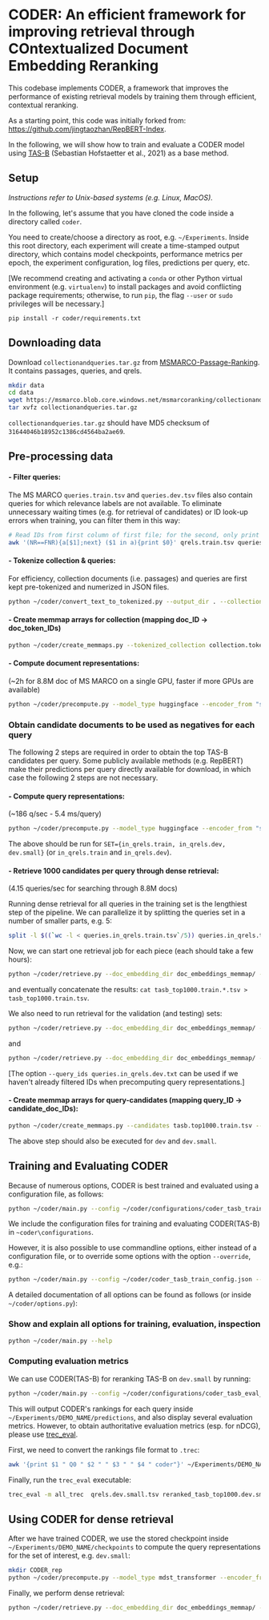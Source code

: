 # CODER: An efficient framework for improving retrieval through COntextualized Document Embedding Reranking

This codebase implements CODER, a framework that improves the performance of existing retrieval models by training them through efficient, contextual reranking.

As a starting point, this code was initially forked from: https://github.com/jingtaozhan/RepBERT-Index.

In the following, we will show how to train and evaluate a CODER model using [TAS-B](https://dl.acm.org/doi/10.1145/3404835.3462891)  (Sebastian Hofstaetter et al., 2021) as a base method.

## Setup

_Instructions refer to Unix-based systems (e.g. Linux, MacOS)._

In the following, let's assume that you have cloned the code inside a directory called `coder`.

You need to create/choose a directory as root, e.g. `~/Experiments`. Inside this root directory, each experiment will create a time-stamped output directory, which contains
model checkpoints, performance metrics per epoch, the experiment configuration, log files, predictions per query, etc.

[We recommend creating and activating a `conda` or other Python virtual environment (e.g. `virtualenv`) to 
install packages and avoid conflicting package requirements; otherwise, to run `pip`, the flag `--user` or `sudo` privileges will be necessary.]

`pip install -r coder/requirements.txt`


## Downloading data

Download `collectionandqueries.tar.gz` from [MSMARCO-Passage-Ranking](https://github.com/microsoft/MSMARCO-Passage-Ranking). It contains passages, queries, and qrels.

```bash
mkdir data
cd data
wget https://msmarco.blob.core.windows.net/msmarcoranking/collectionandqueries.tar.gz
tar xvfz collectionandqueries.tar.gz
```

`collectionandqueries.tar.gz` should have MD5 checksum of `31644046b18952c1386cd4564ba2ae69`.

## Pre-processing data

#### - Filter queries:
The MS MARCO `queries.train.tsv` and `queries.dev.tsv` files also contain queries for which relevance labels are not available.
To eliminate unnecessary waiting times (e.g. for retrieval of candidates) or ID look-up errors when training, you can filter
them in this way:

```bash
# Read IDs from first column of first file; for the second, only print a line if its first column (i.e. ID) is contained in the first file
awk '(NR==FNR){a[$1];next} ($1 in a){print $0}' qrels.train.tsv queries.train.tsv > queries.in_qrels.train.tsv
```

#### - Tokenize collection & queries:
For efficiency, collection documents (i.e. passages) and queries are first kept pre-tokenized and numerized in JSON files.

```bash
python ~/coder/convert_text_to_tokenized.py --output_dir . --collection collection.tsv --queries . --tokenizer_from "sebastian-hofstaetter/distilbert-dot-tas_b-b256-msmarco" 
```

#### - Create memmap arrays for collection (mapping doc_ID -> doc_token_IDs) 

```bash
python ~/coder/create_memmaps.py --tokenized_collection collection.tokenized.json --output_collection_dir collection_memmap --max_doc_length 256 
```

#### - Compute document representations:
(~2h for 8.8M doc of MS MARCO on a single GPU, faster if more GPUs are available)

```bash
python ~/coder/precompute.py --model_type huggingface --encoder_from "sebastian-hofstaetter/distilbert-dot-tas_b-b256-msmarco" --collection_memmap_dir  collection_memmap/ --output_dir . 
```

### Obtain candidate documents to be used as negatives for each query

The following 2 steps are required in order to obtain the top TAS-B candidates per query. Some publicly available methods (e.g. RepBERT) make their predictions per query directly available for download, in which case the following 2 steps are not necessary.

#### - Compute query representations:
(~186 q/sec - 5.4 ms/query)

```bash
python ~/coder/precompute.py --model_type huggingface --encoder_from "sebastian-hofstaetter/distilbert-dot-tas_b-b256-msmarco" --output_dir . --tokenized_queries queries.$SET.json --per_gpu_batch_size 100
```

The above should be run for `SET={in_qrels.train, in_qrels.dev, dev.small}` (or `in_qrels.train` and `in_qrels.dev`).

#### - Retrieve 1000 candidates per query through dense retrieval:
(4.15 queries/sec for searching through 8.8M docs)

Running dense retrieval for all queries in the training set is the lengthiest step of the pipeline.
We can parallelize it by splitting the queries set in a number of smaller parts, e.g. 5:
```bash
split -l $((`wc -l < queries.in_qrels.train.tsv`/5)) queries.in_qrels.train.tsv query_ids.in_qrels.train --additional-suffix=".tsv" -da 1
```

Now, we can start one retrieval job for each piece (each should take a few hours):

```bash
python ~/coder/retrieve.py --doc_embedding_dir doc_embeddings_memmap/ --query_embedding_dir queries.in_qrels.train_embeddings_memmap --query_ids query_ids.in_qrels.train$1.txt --output_path tasb_top1000.train.$1.tsv --hit 1000 --per_gpu_doc_num 3000000 
```

and eventually concatenate the results: `cat tasb_top1000.train.*.tsv > tasb_top1000.train.tsv`.

We also need to run retrieval for the validation (and testing) sets:

```bash
python ~/coder/retrieve.py --doc_embedding_dir doc_embeddings_memmap/ --query_embedding_dir queries.in_qrels.dev_memmap --output_path tasb_top1000.dev.tsv --hit 1000 --per_gpu_doc_num 3000000 
```

and

```bash
python ~/coder/retrieve.py --doc_embedding_dir doc_embeddings_memmap/ --query_embedding_dir queries.dev.small_memmap --output_path tasb_top1000.dev.small.tsv --hit 1000 --per_gpu_doc_num 3000000 
```

[The option `--query_ids queries.in_qrels.dev.txt` can be used if we haven't already filtered IDs when precomputing query representations.]

#### - Create memmap arrays for query-candidates (mapping query_ID -> candidate_doc_IDs):

```bash
python ~/coder/create_memmaps.py --candidates tasb.top1000.train.tsv --output_candidates_dir tasb.top1000.train_memmap 
```

The above step should also be executed for `dev` and `dev.small`.

## Training and Evaluating CODER

Because of numerous options, CODER is best trained and evaluated using a configuration file, as follows:
```bash
python ~/coder/main.py --config ~/coder/configurations/coder_tasb_train_config.json
```

We include the configuration files for training and evaluating CODER(TAS-B) in `~coder\configurations`.

However, it is also possible to use commandline options, either instead of a configuration file, 
or to override some options with the option `--override`, e.g.: 
```bash
python ~/coder/main.py --config ~/coder/coder_tasb_train_config.json --override '{"learning_rate": 1e-6}'
```

A detailed documentation of all options can be found as follows (or inside `~/coder/options.py`):

### Show and explain all options for training, evaluation, inspection
```bash
python ~/coder/main.py --help
```

### Computing evaluation metrics

We can use CODER(TAS-B) for reranking TAS-B on `dev.small` by running:
```bash
python ~/coder/main.py --config ~/coder/configurations/coder_tasb_eval_config.json
```

This will output CODER's rankings for each query inside `~/Experiments/DEMO_NAME/predictions`, and also display several evaluation metrics.
However, to obtain authoritative evaluation metrics (esp. for nDCG), please use [trec_eval](https://trec.nist.gov/trec_eval/).

First, we need to convert the rankings file format to `.trec`:
```bash
awk '{print $1 " Q0 " $2 " " $3 " " $4 " coder"}' ~/Experiments/DEMO_NAME/predictions/*.tsv > coder_reranked_tasb_top1000.dev.small.trec
```

Finally, run the `trec_eval` executable:
```bash
trec_eval -m all_trec  qrels.dev.small.tsv reranked_tasb_top1000.dev.small.trec
```

## Using CODER for dense retrieval

After we have trained CODER, we use the stored checkpoint inside `~/Experiments/DEMO_NAME/checkpoints` 
to compute the query representations for the set of interest, e.g. `dev.small`:

```bash
mkdir CODER_rep
python ~/coder/precompute.py --model_type mdst_transformer --encoder_from "sebastian-hofstaetter/distilbert-dot-tas_b-b256-msmarco" --load_checkpoint ~/Experiments/DEMO_NAME/checkpoints/model_best.pth --output_dir CODER_rep --tokenized_queries queries.dev.small.json --per_gpu_batch_size 256
```

Finally, we perform dense retrieval:

```bash
python ~/coder/retrieve.py --doc_embedding_dir doc_embeddings_memmap/ --query_embedding_dir Coder_rep/queries.dev.small_memmap --output_path coder_top1000.dev.tsv --hit 1000 --per_gpu_doc_num 3000000
```
